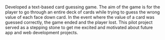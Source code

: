 Developed a text-based card guessing game. The aim of the game is for the player to go through an entire
deck of cards while trying to guess the wrong value of each face down card. In the event where the value of a card
was guessed correctly, the game ended and the player lost. This pilot project served as a stepping stone to
get me excited and motivated about future app and web development projects.
